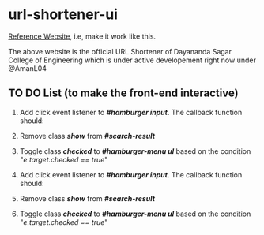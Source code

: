 # url-shortener-ui

[Reference Website](https://s.dsce.in/), i.e, make it work like this.

The above website is the official URL Shortener of Dayananda Sagar College of Engineering which is under active developement right now under @AmanL04

## TO DO List (to make the front-end interactive)

1.  Add click event listener to **_#hamburger input_**. The callback function should:
  1.  Remove class ___show___ from **_#search-result_**
  2.  Toggle class ___checked___ to **_#hamburger-menu ul_** based on the condition "_e.target.checked == true_"

2.  Add click event listener to **_#hamburger input_**. The callback function should:
  1.  Remove class ___show___ from **_#search-result_**
  2.  Toggle class ___checked___ to **_#hamburger-menu ul_** based on the condition "_e.target.checked == true_"